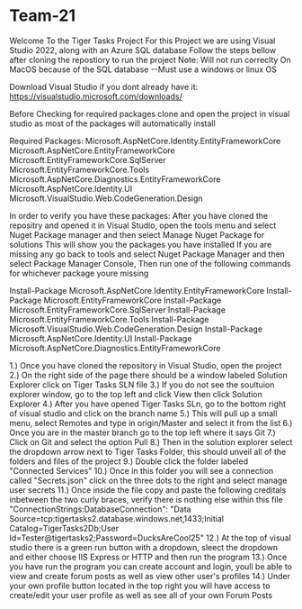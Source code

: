 # Team-21
Welcome To the Tiger Tasks Project
For this Project we are using Visual Studio 2022, along with an Azure SQL database 
Follow the steps bellow after cloning the repostiory to run the project 
Note: Will not run correclty On MacOS because of the SQL database
--Must use a windows or linux OS

Download Visual Studio if you dont already have it: https://visualstudio.microsoft.com/downloads/

Before Checking for required packages clone and open the project in visual studio as most of the packages will automatically install

Required Packages:
Microsoft.AspNetCore.Identity.EntityFrameworkCore
Microsoft.AspNetCore.EntityFrameworkCore
Microsoft.EntityFrameworkCore.SqlServer
Microsoft.EntityFrameworkCore.Tools
Microsoft.AspNetCore.Diagnostics.EntityFrameworkCore
Microsoft.AspNetCore.Identity.UI
Microsoft.VisualStudio.Web.CodeGeneration.Design

In order to verify you have these packages:
After you have cloned the repositry and opened it in Visual Studio, open the tools menu and select Nuget Package manager and then select Manage Nuget Package for solutions
This will show you the packages you have installed
If you are missing any go back to tools and select Nuget Package Manager and then select Package Manager Console, Then run one of the following commands for whichever package youre missing

Install-Package Microsoft.AspNetCore.Identity.EntityFrameworkCore
Install-Package Microsoft.EntityFrameworkCore
Install-Package Microsoft.EntityFrameworkCore.SqlServer
Install-Package Microsoft.EntityFrameworkCore.Tools
Install-Package Microsoft.VisualStudio.Web.CodeGeneration.Design
Install-Package Microsoft.AspNetCore.Identity.UI
Install-Package Microsoft.AspNetCore.Diagnostics.EntityFrameworkCore

1.) Once you have cloned the repository in Visual Studio, open the project 
2.) On the right side of the page there should be a window labeled Solution Explorer click on Tiger Tasks SLN file 
3.) If you do not see the soultuion explorer window, go to the top left and click View then click Solution Explorer
4.) After you have opened Tiger Tasks SLn, go to the bottom right of visual studio and click on the branch name
5.) This will pull up a small menu, select Remotes and type in origin/Master and select it from the list
6.) Once you are in the master branch go to the top left where it says Git
7.) Click on Git and select the option Pull
8.) Then in the solution explorer select the dropdown arrow next to Tiger Tasks Folder, this should unveil all of the folders and files of the project 
9.) Double click the folder labeled "Connected Services" 
10.) Once in this folder you will see a connection called "Secrets.json" click on the three dots to the right and select manage user secrets 
11.) Once inside the file copy and paste the following creditals inbetween the two curly braces, verify there is nothing else within this file
"ConnectionStrings:DatabaseConnection": "Data Source=tcp:tigertasks2.database.windows.net,1433;Initial Catalog=TigerTasks2Db;User Id=Tester@tigertasks2;Password=DucksAreCool25"
12.) At the top of visual studio there is a green run button with a dropdown, sleect the dropdown and either choose IIS Express or HTTP and then run the program 
13.) Once you have run the program you can create account and login, youll be able to view and create forum posts as well as view other user's profiles
14.) Under your own profile button located in the top right you will have access to create/edit your user profile as well as see all of your own Forum Posts
